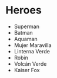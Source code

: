 # Heroes

* Superman
* Batman
* Aquaman
* Mujer Maravilla
* Linterna Verde
* Robin
* Volcán Verde
* Kaiser Fox